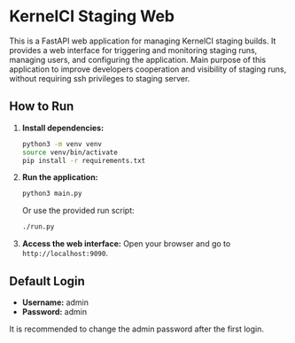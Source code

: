 # KernelCI Staging Web

This is a FastAPI web application for managing KernelCI staging builds. 
It provides a web interface for triggering and monitoring staging runs, managing users, and configuring the application.
Main purpose of this application to improve developers cooperation and visibility of staging runs,
without requiring ssh privileges to staging server.

## How to Run

1.  **Install dependencies:**
    ```bash
    python3 -m venv venv
    source venv/bin/activate
    pip install -r requirements.txt
    ```

2.  **Run the application:**
    ```bash
    python3 main.py
    ```
    Or use the provided run script:
    ```bash
    ./run.py
    ```

3.  **Access the web interface:**
    Open your browser and go to `http://localhost:9090`.

## Default Login

*   **Username:** admin
*   **Password:** admin

It is recommended to change the admin password after the first login.
